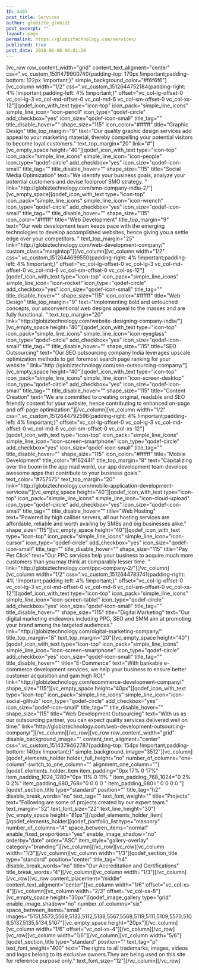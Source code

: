 ```yaml
---
ID: 4405
post_title: Services
author: globizte_globiz1
post_excerpt: ""
layout: page
permalink: https://globiztechnology.com/services/
published: true
post_date: 2018-06-08 06:01:20
---
```

<p>[vc_row row_content_width="grid" content_text_aligment="center" css=".vc_custom_1531479900740{padding-top: 170px !important;padding-bottom: 122px !important;}" simple_background_color="#f6f6f6"][vc_column width="1/2" css=".vc_custom_1512644752184{padding-right: 4% !important;padding-left: 4% !important;}" offset="vc_col-lg-offset-0 vc_col-lg-3 vc_col-md-offset-0 vc_col-md-6 vc_col-sm-offset-0 vc_col-xs-12"][qodef_icon_with_text type="icon-top" icon_pack="simple_line_icons" simple_line_icon="icon-pencil" icon_type="qodef-circle" add_checkbox="yes" icon_size="qodef-icon-small" title_tag="" title_disable_hover="" shape_size="115" icon_color="#ffffff" title="Graphic Design" title_top_margin="9" text="Our quality graphic design services add appeal to your marketing material, thereby compelling your potential visitors to become loyal customers." text_top_margin="20" link="#"][vc_empty_space height="40"][qodef_icon_with_text type="icon-top" icon_pack="simple_line_icons" simple_line_icon="icon-people" icon_type="qodef-circle" add_checkbox="yes" icon_size="qodef-icon-small" title_tag="" title_disable_hover="" shape_size="115" title="Social Media Optimization" text="We identify your business goals, analyze your potential customers and devise foolproof SMO strategy. " link="http://globiztechnology.com/smo-company-india-2/"][vc_empty_space][qodef_icon_with_text type="icon-top" icon_pack="simple_line_icons" simple_line_icon="icon-wrench" icon_type="qodef-circle" add_checkbox="yes" icon_size="qodef-icon-small" title_tag="" title_disable_hover="" shape_size="115" icon_color="#ffffff" title="Web Development" title_top_margin="9" text="Our web development team keeps pace with the emerging technologies to develop accomplished websites, hence giving you a settle edge over your competitors. " text_top_margin="25" link="http://globiztechnology.com/web-development-company/" custom_class="margintop"][/vc_column][vc_column width="1/2" css=".vc_custom_1512644699550{padding-right: 4% !important;padding-left: 4% !important;}" offset="vc_col-lg-offset-0 vc_col-lg-3 vc_col-md-offset-0 vc_col-md-6 vc_col-sm-offset-0 vc_col-xs-12"][qodef_icon_with_text type="icon-top" icon_pack="simple_line_icons" simple_line_icon="icon-rocket" icon_type="qodef-circle" add_checkbox="yes" icon_size="qodef-icon-small" title_tag="" title_disable_hover="" shape_size="115" icon_color="#ffffff" title="Web Design" title_top_margin="9" text="Implementing bold and untouched concepts, our unconventional web designs appeal to the masses and are fully functional. " text_top_margin="20" link="http://globiztechnology.com/website-designing-company-india/"][vc_empty_space height="40"][qodef_icon_with_text type="icon-top" icon_pack="simple_line_icons" simple_line_icon="icon-eyeglass" icon_type="qodef-circle" add_checkbox="yes" icon_size="qodef-icon-small" title_tag="" title_disable_hover="" shape_size="115" title="SEO Outsourcing" text="Our SEO outsourcing company India leverages upscale optimization methods to get foremost search page ranking for your website." link="http://globiztechnology.com/seo-outsourcing-company/"][vc_empty_space height="40"][qodef_icon_with_text type="icon-top" icon_pack="simple_line_icons" simple_line_icon="icon-screen-desktop" icon_type="qodef-circle" add_checkbox="yes" icon_size="qodef-icon-small" title_tag="" title_disable_hover="" shape_size="115" title="Content Creation" text="We are committed to creating original, readable and SEO friendly content for your website, hence contributing to enhanced on-page and off-page optimization."][/vc_column][vc_column width="1/2" css=".vc_custom_1512644792596{padding-right: 4% !important;padding-left: 4% !important;}" offset="vc_col-lg-offset-0 vc_col-lg-3 vc_col-md-offset-0 vc_col-md-6 vc_col-sm-offset-0 vc_col-xs-12"][qodef_icon_with_text type="icon-top" icon_pack="simple_line_icons" simple_line_icon="icon-screen-smartphone" icon_type="qodef-circle" add_checkbox="yes" icon_size="qodef-icon-small" title_tag="" title_disable_hover="" shape_size="115" icon_color="#ffffff" title="Mobile Development" title_color="#162441" title_top_margin="8" text="Capitalizing over the boom in the app mad world, our app development team develops awesome apps that contribute to your business goals." text_color="#757575" text_top_margin="20" link="http://globiztechnology.com/mobile-application-development-services/"][vc_empty_space height="40"][qodef_icon_with_text type="icon-top" icon_pack="simple_line_icons" simple_line_icon="icon-cloud-upload" icon_type="qodef-circle" add_checkbox="yes" icon_size="qodef-icon-small" title_tag="" title_disable_hover="" title="Web Hosting" text="Powered by high caliber servers, all our hosting services are affordable, reliable and worth availing by SMBs and big businesses alike." shape_size="115"][vc_empty_space height="40"][qodef_icon_with_text type="icon-top" icon_pack="simple_line_icons" simple_line_icon="icon-cursor" icon_type="qodef-circle" add_checkbox="yes" icon_size="qodef-icon-small" title_tag="" title_disable_hover="" shape_size="115" title="Pay Per Click" text="Our PPC services help your business to acquire much more customers than you may think at comparably lesser time. " link="http://globiztechnology.com/ppc-company-2/"][/vc_column][vc_column width="1/2" css=".vc_custom_1512644783741{padding-right: 4% !important;padding-left: 4% !important;}" offset="vc_col-lg-offset-0 vc_col-lg-3 vc_col-md-offset-0 vc_col-md-6 vc_col-sm-offset-0 vc_col-xs-12"][qodef_icon_with_text type="icon-top" icon_pack="simple_line_icons" simple_line_icon="icon-screen-tablet" icon_type="qodef-circle" add_checkbox="yes" icon_size="qodef-icon-small" title_tag="" title_disable_hover="" shape_size="115" title="Digital Marketing" text="Our digital marketing endeavors including PPC, SEO and SMM aim at promoting your brand among the targeted audiences." link="http://globiztechnology.com/digital-marketing-company/" title_top_margin="8" text_top_margin="20"][vc_empty_space height="40"][qodef_icon_with_text type="icon-top" icon_pack="simple_line_icons" simple_line_icon="icon-screen-smartphone" icon_type="qodef-circle" add_checkbox="yes" icon_size="qodef-icon-small" title_tag="" title_disable_hover="" title="E-Commerce" text="With bankable e-commerce development services, we help your business to ensure better customer acquisition and gain high ROI." link="http://globiztechnology.com/ecommerce-development-company/" shape_size="115"][vc_empty_space height="40px"][qodef_icon_with_text type="icon-top" icon_pack="simple_line_icons" simple_line_icon="icon-social-github" icon_type="qodef-circle" add_checkbox="yes" icon_size="qodef-icon-small" title_tag="" title_disable_hover="" shape_size="115" title="Web Development Outsourcing" text="With us as our outsourcing partner, you can expect quality services delivered well on time." link="http://globiztechnology.com/web-development-outsourcing-company/"][/vc_column][/vc_row][vc_row row_content_width="grid" disable_background_image="" content_text_aligment="center" css=".vc_custom_1514379462787{padding-top: 154px !important;padding-bottom: 140px !important;}" simple_background_image="3512"][vc_column][qodef_elements_holder holder_full_height="no" number_of_columns="one-column" switch_to_one_column="" alignment_one_column=""][qodef_elements_holder_item item_padding="0px 17% 0 17%" item_padding_1024_1280="0px 11% 0 11% " item_padding_768_1024="0 2% 0 2%" item_padding_680_768="0 0 0 0 " item_padding_680=" 0 0 0 0 "][qodef_section_title type="standard" position="" title_tag="h2" disable_break_words="no" text_tag="" text_font_weight="" title="Projects" text="Following are some of projects created by our expert team." text_margin="32" text_font_size="22" text_line_height="30"][vc_empty_space height="81px"][/qodef_elements_holder_item][/qodef_elements_holder][qodef_portfolio_list type="masonry" number_of_columns="4" space_between_items="normal" enable_fixed_proportions="yes" enable_image_shadow="no" orderby="date" order="ASC" item_style="gallery-overlay" category="branding"][/vc_column][/vc_row][vc_row][vc_column width="1/3"][/vc_column][vc_column width="1/3"][qodef_section_title type="standard" position="center" title_tag="h4" disable_break_words="no" title="Our Accreditation and Certifications" title_break_words="4"][/vc_column][vc_column width="1/3"][/vc_column][/vc_row][vc_row content_placement="middle" content_text_aligment="center"][vc_column width="1/6" offset="vc_col-xs-4"][/vc_column][vc_column width="2/3" offset="vc_col-xs-8"][vc_empty_space height="30px"][qodef_image_gallery type="grid" enable_image_shadow="no" number_of_columns="six" space_between_items="small" images="5151,5573,5569,5133,5112,5138,5567,5568,5119,5111,5109,5570,5106,5137,5135,5134,5107"][vc_empty_space height="20px"][/vc_column][vc_column width="1/6" offset="vc_col-xs-4"][/vc_column][/vc_row][vc_row][vc_column width="1/6"][/vc_column][vc_column width="5/6"][qodef_section_title type="standard" position="" text_tag="p" text_font_weight="400" text="The rights to all trademarks, images, videos and logos belong to its exclusive owners.They are being used on this site for reference purpose only." text_font_size="12"][/vc_column][/vc_row]</p>